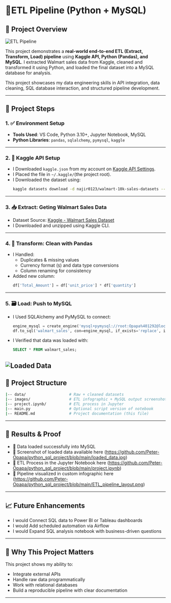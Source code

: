 # 🛒ETL Pipeline (Python + MySQL)

## 🚀 Project Overview

![ETL Pipeline](https://github.com/Peter-Opapa/python_sql_project/blob/main/ETL_pipeline_layout.png) 

This project demonstrates a **real-world end-to-end ETL (Extract, Transform, Load) pipeline** using **Kaggle API, Python (Pandas), and MySQL**. I extracted Walmart sales data from Kaggle, cleaned and transformed it using Python, and loaded the final dataset into a MySQL database for analysis.

This project showcases my data engineering skills in API integration, data cleaning, SQL database interaction, and structured pipeline development.

---

## 🧱 Project Steps

### 1. ✅ Environment Setup
- **Tools Used**: VS Code, Python 3.10+, Jupyter Notebook, MySQL
- **Python Libraries**: `pandas`, `sqlalchemy`, `pymysql`, `kaggle`

---

### 2. 🔐 Kaggle API Setup
- I Downloaded `kaggle.json` from my account on [Kaggle API Settings](https://www.kaggle.com).
- I Placed the file in `~/.kaggle/`(the project root).
- I Downloaded the dataset using:
  ```bash
  kaggle datasets download -d najir0123/walmart-10k-sales-datasets --unzip
  ```

---

### 3. 📥 Extract: Geting Walmart Sales Data
- Dataset Source: [Kaggle - Walmart Sales Dataset](https://www.kaggle.com/datasets/najir0123/walmart-10k-sales-datasets)
- I Downloaded and unzipped using Kaggle CLI.

---

### 4. 🧹 Transform: Clean with Pandas
- I Handled:
  - Duplicates & missing values
  - Currency format (`$`) and data type conversions
  - Column renaming for consistency
- Added new column:
  ```python
  df['Total_Amount'] = df['unit_price'] * df['quantity']
  ```

---

### 5. 🗃️ Load: Push to MySQL
- I Used SQLAlchemy and PyMySQL to connect:
  ```python
  engine_mysql = create_engine('mysql+pymysql://root:Opapa%401292@localhost:3306/walmart_db')
  df.to_sql('walmart_sales', con=engine_mysql, if_exists='replace', index=False)
  ```
- I Verified that data was loaded with:
  ```sql
  SELECT * FROM walmart_sales;
  ```
![Loaded Data](https://github.com/Peter-Opapa/python_sql_project/blob/main/loaded_data.jpg)
---

## 📁 Project Structure

```bash
|-- data/                   # Raw + cleaned datasets
|-- images/                 # ETL infographic + MySQL output screenshot
|-- project.ipynb/          # ETL process in Jupyter
|-- main.py                 # Optional script version of notebook
|-- README.md               # Project documentation (this file)
```

---

## 📌 Results & Proof

- 💾 Data loaded successfully into MySQL
- 🧾 Screenshot of loaded data available here (https://github.com/Peter-Opapa/python_sql_project/blob/main/loaded_data.jpg)
- 🔄 ETL Process in the Jupyter Notebook here (https://github.com/Peter-Opapa/python_sql_project/blob/main/project.ipynb)
- 🔄 Pipeline visualized in custom infographic here (https://github.com/Peter-Opapa/python_sql_project/blob/main/ETL_pipeline_layout.png)

---

## 📈 Future Enhancements

- I would Connect SQL data to Power BI or Tableau dashboards
- I would Add scheduled automation via Airflow
- I would Expand SQL analysis notebook with business-driven questions

---

## 💼 Why This Project Matters

This project shows my ability to:
- Integrate external APIs
- Handle raw data programmatically
- Work with relational databases
- Build a reproducible pipeline with clear documentation

---
